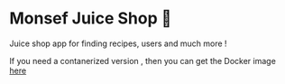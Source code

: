 # Monsef Juice Shop 🥤
Juice shop app for finding recipes, users and much more !

If you need a contanerized version , then you can get the Docker image [here](https://hub.docker.com/r/monos21/authentication-system)
